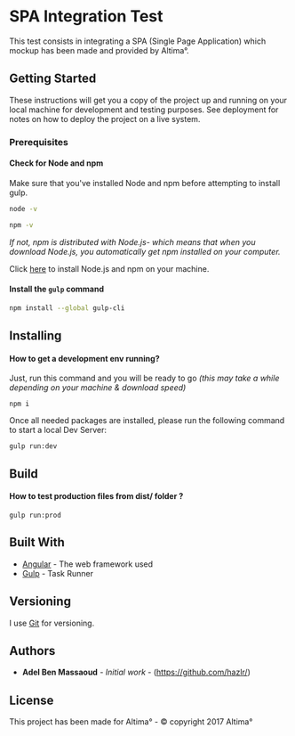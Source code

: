 # SPA Integration Test
This test consists in integrating a SPA (Single Page Application) which mockup has been made and provided by Altima°.

## Getting Started

These instructions will get you a copy of the project up and running on your local machine for development and testing purposes. See deployment for notes on how to deploy the project on a live system.

### Prerequisites

#### Check for Node and npm
Make sure that you've installed Node and npm before attempting to install gulp.

```sh
node -v
```
```sh
npm -v
```


*If not, npm is distributed with Node.js- which means that when you download Node.js, you automatically get npm installed on your computer.*

Click [here](https://nodejs.org/en/) to install Node.js and npm on your machine.

#### Install the `gulp` command

```sh
npm install --global gulp-cli
```

## Installing

#### How to get a development env running?

Just, run this command and you will be ready to go *(this may take a while depending on your machine & download speed)*

```
npm i
```

Once all needed packages are installed, please run the following command to start a local Dev Server:

```
gulp run:dev
```

## Build

#### How to test production files from dist/ folder ?

```
gulp run:prod
```

## Built With

* [Angular](https://angular.io/docs) - The web framework used
* [Gulp](https://github.com/gulpjs/gulp/blob/master/docs/API.md) - Task Runner


## Versioning

I use [Git](https://git-scm.com/documentation) for versioning.


## Authors

* **Adel Ben Massaoud** - *Initial work* - (https://github.com/hazlr/)


## License

This project has been made for Altima° - © copyright 2017 Altima°
